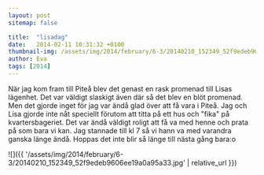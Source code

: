 ```yaml
---
layout: post
sitemap: false

title:  "lisadag"
date:   2014-02-11 10:31:32 +0100
thumbnail-img: /assets/img/2014/february/6-3/20140210_152349_52f9edeb9606ee19a0a95a33.jpg
author: Eva
tags: [2014]
---
```


När jag kom fram till Piteå blev det genast en rask promenad till Lisas lägenhet. Det var väldigt slaskigt även där så det blev en blöt promenad. Men det gjorde inget för jag var ändå glad över att få vara i Piteå. Jag och Lisa gjorde inte nåt speciellt förutom att titta på ett hus och "fika" på kvartersbageriet. Det var ändå väldigt roligt att få va med henne och prata på som bara vi kan. Jag stannade till kl 7 så vi hann va med varandra ganska länge ändå.  Hoppas det inte blir så länge till nästa gång bara:o

![]({{ '/assets/img/2014/february/6-3/20140210_152349_52f9edeb9606ee19a0a95a33.jpg'  | relative_url }})


